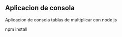 

## Aplicacion de consola 


Aplicacion de consola tablas de multiplicar con node js 


npm install 